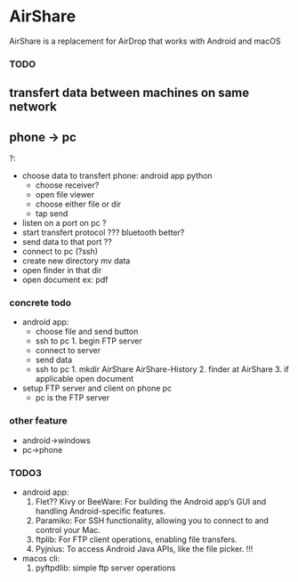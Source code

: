 # AirShare
AirShare is a replacement for AirDrop that works with Android and macOS 

### TODO
## transfert data between machines on same network
## phone -> pc
?:
- choose data to transfert phone: android app python
    - choose receiver?
    - open file viewer
    - choose either file or dir
    - tap send
- listen on a port on pc ?
- start transfert protocol ??? bluetooth better?
- send data to that port ??
- connect to pc (?ssh) 
- create new directory mv data
- open finder in that dir
- open document ex: pdf

### concrete todo
- android app:
    - choose file and send button
    - ssh to pc 1. begin FTP server
    - connect to server
    - send data
    - ssh to pc 1. mkdir AirShare AirShare-History 2. finder at AirShare 3. if applicable open document
- setup FTP server and client on phone pc
    - pc is the FTP server

### other feature
- android->windows
- pc->phone

### TODO3
- android app:
    1.	Flet?? Kivy or BeeWare: For building the Android app’s GUI and handling Android-specific features.
	2.	Paramiko: For SSH functionality, allowing you to connect to and control your Mac.
	3.	ftplib: For FTP client operations, enabling file transfers. 
	4.	Pyjnius: To access Android Java APIs, like the file picker. !!!
- macos cli:
    1. pyftpdlib: simple ftp server operations
